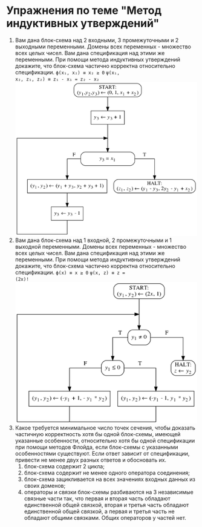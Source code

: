 # Упражнения по теме "Метод индуктивных утверждений"

1. Вам дана блок-схема над 2 входными, 3 промежуточными и 2 выходными переменными. Домены всех переменных - множество всех целых чисел. Вам дана спецификация над этими же переменными. При помощи метода индуктивных утверждений докажите, что блок-схема частично корректна относительно спецификации.
<code>&straightphi;(x&#8321;, x&#8322;) &equiv; x&#8322; &ge; 0</code>
<code>&psi;(x&#8321;, x&#8322;, z&#8321;, z&#8322;) &equiv; z&#8321; - x&#8321; = z&#8322; - x&#8322;</code>
![(блок-схема к задаче)](x2_fig1.png)
1. Вам дана блок-схема над 1 входной, 2 промежуточными и 1 выходной переменными. Домены всех переменных - множество всех целых чисел. Вам дана спецификация над этими же переменными. При помощи метода индуктивных утверждений докажите, что блок-схема частично корректна относительно спецификации.
<code>&straightphi;(x) &equiv; x &ge; 0</code>
<code>&psi;(x, z) &equiv; z = (2x)!</code>
![(блок-схема к задаче)](x2_fig2.png)
1. Какое требуется минимальное число точек сечения, чтобы доказать частичную корректность хотя бы одной блок-схемы, имеющей указанные особенности, относительно хотя бы одной спецификации при помощи методов Флойда, если блок-схемы с указанными особенностями существуют.
Если ответ зависит от спецификации, привести не менее двух разных ответов и обосновать их.
    1. блок-схема содержит 2 цикла;
    1. блок-схема содержит не менее одного оператора соединения;
    1. блок-схема зацикливается на всех значениях входных данных из своих доменов;
    1. операторы и связки блок-схемы разбиваются на 3 независимые связные части так, что первая и вторая часть обладают единственной общей связкой, вторая и третья часть обладают единственной общей связкой, а первая и третья часть не обладают общими связками. Общих операторов у частей нет.
